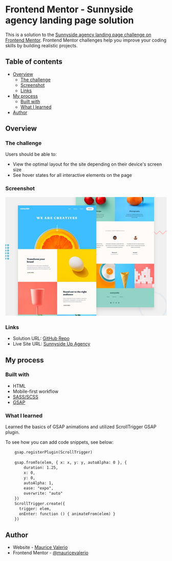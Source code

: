 # Frontend Mentor - Sunnyside agency landing page solution

This is a solution to the [Sunnyside agency landing page challenge on Frontend Mentor](https://www.frontendmentor.io/challenges/sunnyside-agency-landing-page-7yVs3B6ef). Frontend Mentor challenges help you improve your coding skills by building realistic projects.

## Table of contents

- [Overview](#overview)
  - [The challenge](#the-challenge)
  - [Screenshot](#screenshot)
  - [Links](#links)
- [My process](#my-process)
  - [Built with](#built-with)
  - [What I learned](#what-i-learned)
- [Author](#author)

## Overview

### The challenge

Users should be able to:

- View the optimal layout for the site depending on their device's screen size
- See hover states for all interactive elements on the page

### Screenshot

![Design preview for the Sunnyside agency landing page coding challenge](./design/desktop-preview.jpg)

### Links

- Solution URL: [GitHub Repo](https://github.com/mauricevalerio/frameworkless-projects/tree/main/frontendmentor-challenges/sunnyside-agency-landing-page)
- Live Site URL: [Sunnyside Up Agency](https://mauricevalerio.github.io/frameworkless-projects/frontendmentor-challenges/sunnyside-agency-landing-page/)

## My process

### Built with

- HTML
- Mobile-first workflow
- [SASS/SCSS](https://sass-lang.com/)
- [GSAP](https://greensock.com/)

### What I learned

Learned the basics of GSAP animations and utilized ScrollTrigger GSAP plugin.

To see how you can add code snippets, see below:

```GSAP
    gsap.registerPlugin(ScrollTrigger)

    gsap.fromTo(elem, { x: x, y: y, autoAlpha: 0 }, {
        duration: 1.25,
        x: 0,
        y: 0,
        autoAlpha: 1,
        ease: "expo",
        overwrite: "auto"
    })
    ScrollTrigger.create({
      trigger: elem,
      onEnter: function () { animateFrom(elem) }
    })
```

## Author

- Website - [Maurice Valerio](https://mauricevalerio.dev/)
- Frontend Mentor - [@mauricevalerio](https://www.frontendmentor.io/profile/mauricevalerio)